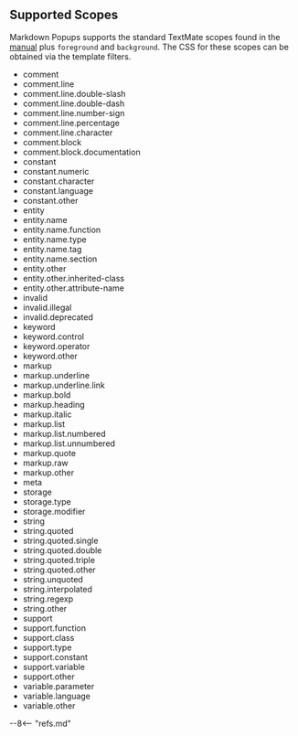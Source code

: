 ## Supported Scopes

Markdown Popups supports the standard TextMate scopes found in the [manual](https://manual.macromates.com/en/language_grammars#naming_conventions) plus `foreground` and `background`. The CSS for these scopes can be obtained via the template filters.

- comment
- comment.line
- comment.line.double-slash
- comment.line.double-dash
- comment.line.number-sign
- comment.line.percentage
- comment.line.character
- comment.block
- comment.block.documentation
- constant
- constant.numeric
- constant.character
- constant.language
- constant.other
- entity
- entity.name
- entity.name.function
- entity.name.type
- entity.name.tag
- entity.name.section
- entity.other
- entity.other.inherited-class
- entity.other.attribute-name
- invalid
- invalid.illegal
- invalid.deprecated
- keyword
- keyword.control
- keyword.operator
- keyword.other
- markup
- markup.underline
- markup.underline.link
- markup.bold
- markup.heading
- markup.italic
- markup.list
- markup.list.numbered
- markup.list.unnumbered
- markup.quote
- markup.raw
- markup.other
- meta
- storage
- storage.type
- storage.modifier
- string
- string.quoted
- string.quoted.single
- string.quoted.double
- string.quoted.triple
- string.quoted.other
- string.unquoted
- string.interpolated
- string.regexp
- string.other
- support
- support.function
- support.class
- support.type
- support.constant
- support.variable
- support.other
- variable.parameter
- variable.language
- variable.other

--8<-- "refs.md"
